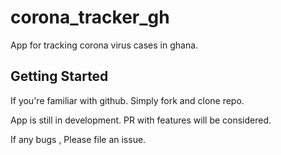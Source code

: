# corona_tracker_gh

App for tracking corona virus cases in ghana.

## Getting Started

If you're familiar with github. Simply fork and clone repo.

App is still in development. PR with features will be considered.

If any bugs , Please file an issue.